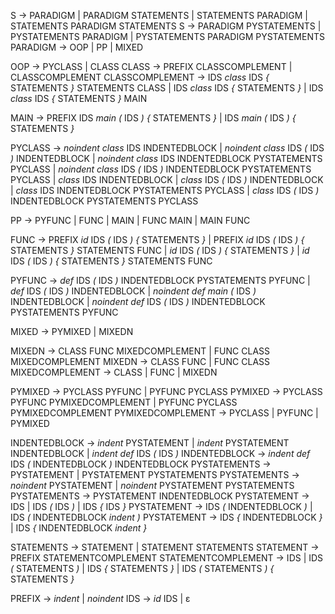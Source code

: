 S -> PARADIGM | PARADIGM STATEMENTS | STATEMENTS PARADIGM | STATEMENTS PARADIGM STATEMENTS
S -> PARADIGM PYSTATEMENTS | PYSTATEMENTS PARADIGM | PYSTATEMENTS PARADIGM PYSTATEMENTS
PARADIGM -> OOP | PP | MIXED

OOP -> PYCLASS | CLASS
CLASS -> PREFIX CLASSCOMPLEMENT | CLASSCOMPLEMENT
CLASSCOMPLEMENT -> IDS _class_ IDS _{_ STATEMENTS _}_ STATEMENTS CLASS | IDS _class_ IDS _{_ STATEMENTS _}_ | IDS _class_ IDS _{_ STATEMENTS _}_ MAIN

MAIN -> PREFIX IDS _main_ _(_ IDS _)_ _{_ STATEMENTS _}_ | IDS _main_ _(_ IDS _)_ _{_ STATEMENTS _}_

PYCLASS -> _noindent_ _class_ IDS INDENTEDBLOCK | _noindent_ _class_ IDS _(_ IDS _)_ INDENTEDBLOCK | _noindent_ _class_ IDS INDENTEDBLOCK PYSTATEMENTS PYCLASS | _noindent_ _class_ IDS _(_ IDS _)_ INDENTEDBLOCK PYSTATEMENTS PYCLASS | _class_ IDS INDENTEDBLOCK | _class_ IDS _(_ IDS _)_ INDENTEDBLOCK | _class_ IDS INDENTEDBLOCK PYSTATEMENTS PYCLASS | _class_ IDS _(_ IDS _)_ INDENTEDBLOCK PYSTATEMENTS PYCLASS

PP -> PYFUNC | FUNC | MAIN | FUNC MAIN | MAIN FUNC

<!-- FUNC -> MAIN | MAIN STATEMENTS FUNC | PREFIX _id_ IDS _(_ IDS _)_ _{_ STATEMENTS _}_ | PREFIX _id_ IDS _(_ IDS _)_ _{_ STATEMENTS _}_ STATEMENTS FUNC | _id_ IDS _(_ IDS _)_ _{_ STATEMENTS _}_ | _id_ IDS _(_ IDS _)_ _{_ STATEMENTS _}_ STATEMENTS FUNC -->

FUNC -> PREFIX _id_ IDS _(_ IDS _)_ _{_ STATEMENTS _}_ | PREFIX _id_ IDS _(_ IDS _)_ _{_ STATEMENTS _}_ STATEMENTS FUNC | _id_ IDS _(_ IDS _)_ _{_ STATEMENTS _}_ | _id_ IDS _(_ IDS _)_ _{_ STATEMENTS _}_ STATEMENTS FUNC

PYFUNC -> _def_ IDS _(_ IDS _)_ INDENTEDBLOCK PYSTATEMENTS PYFUNC | _def_ IDS _(_ IDS _)_ INDENTEDBLOCK | _noindent_ _def_ _main_ _(_ IDS _)_ INDENTEDBLOCK | _noindent_ _def_ IDS _(_ IDS _)_ INDENTEDBLOCK PYSTATEMENTS PYFUNC

MIXED -> PYMIXED | MIXEDN

MIXEDN -> CLASS FUNC MIXEDCOMPLEMENT | FUNC CLASS MIXEDCOMPLEMENT
MIXEDN -> CLASS FUNC | FUNC CLASS
MIXEDCOMPLEMENT -> CLASS | FUNC | MIXEDN

PYMIXED -> PYCLASS PYFUNC | PYFUNC PYCLASS
PYMIXED -> PYCLASS PYFUNC PYMIXEDCOMPLEMENT | PYFUNC PYCLASS PYMIXEDCOMPLEMENT
PYMIXEDCOMPLEMENT -> PYCLASS | PYFUNC | PYMIXED

INDENTEDBLOCK -> _indent_ PYSTATEMENT | _indent_ PYSTATEMENT INDENTEDBLOCK | _indent_ _def_ IDS _(_ IDS _)_
INDENTEDBLOCK -> _indent_ _def_ IDS _(_ INDENTEDBLOCK _)_ INDENTEDBLOCK
PYSTATEMENTS -> PYSTATEMENT | PYSTATEMENT PYSTATEMENTS
PYSTATEMENTS -> _noindent_ PYSTATEMENT | _noindent_ PYSTATEMENT PYSTATEMENTS
PYSTATEMENTS -> PYSTATEMENT INDENTEDBLOCK
PYSTATEMENT -> IDS | IDS _(_ IDS _)_ | IDS _{_ IDS _}_
PYSTATEMENT -> IDS _(_ INDENTEDBLOCK _)_ | IDS _(_ INDENTEDBLOCK _indent_ _)_
PYSTATEMENT -> IDS _{_ INDENTEDBLOCK _}_ | IDS _{_ INDENTEDBLOCK _indent_ _}_

STATEMENTS -> STATEMENT | STATEMENT STATEMENTS
STATEMENT -> PREFIX STATEMENTCOMPLEMENT
STATEMENTCOMPLEMENT -> IDS | IDS _(_ STATEMENTS _)_ | IDS _{_ STATEMENTS _}_ | IDS _(_ STATEMENTS _)_ _{_ STATEMENTS _}_

PREFIX -> _indent_ | _noindent_
IDS -> _id_ IDS | ε
